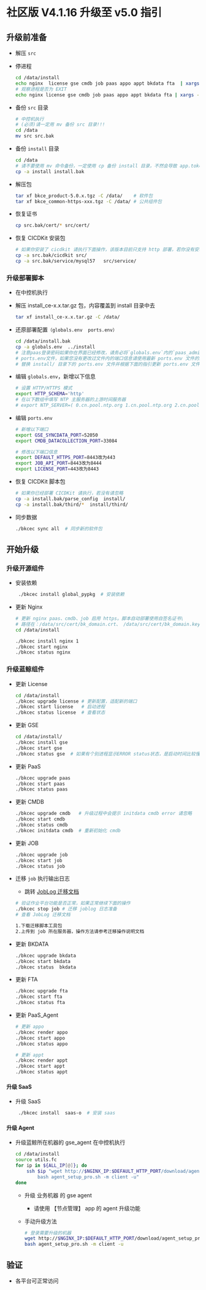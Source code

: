 # 社区版 V4.1.16 升级至 v5.0 指引

## 升级前准备

- 解压 `src`

- 停进程

  ```bash
  cd /data/install
  echo nginx  license gse cmdb job paas appo appt bkdata fta  | xargs -n1 ./bkcec stop
  # 观察进程是否为 EXIT
  echo nginx license gse cmdb job paas appo appt bkdata fta | xargs -n1 ./bkcec status
  ```

- 备份 `src` 目录

  ```bash
  # 中控机执行
  # (必须)请一定用 mv 备份 src 目录!!!
  cd /data
  mv src src.bak
  ```

- 备份 `install` 目录

  ```bash
  cd /data
  # 请不要使用 mv 命令备份，一定使用 cp 备份 install 目录，不然会导致 app.token 发生改变
  cp -a install install.bak
  ```

- 解压包

  ```bash
  tar xf bkce_product-5.0.x.tgz -C /data/    # 软件包
  tar xf bkce_common-https-xxx.tgz -C /data/ # 公共组件包
  ```

- 恢复证书

  ```bash
  cp src.bak/cert/* src/cert/
  ```

- 恢复 CICDKit 安装包

  ```bash
  # 如果你安装了 cicdkit 请执行下面操作，该版本目前只支持 http 部署，若你没有安装则跳过
  cp -a src.bak/cicdkit src/
  cp -a src.bak/service/mysql57   src/service/
  ```


### 升级部署脚本

- 在中控机执行

- 解压 install_ce-x.x.tar.gz 包，内容覆盖到 install 目录中去

  ```bash
  tar xf install_ce-x.x.tar.gz -C /data/
  ```

- 还原部署配置`（globals.env  ports.env）`

  ```bash
  cd /data/install.bak
  cp -a globals.env  ../install
  # 注意paas登录密码如果你在界面已经修改，请务必将`globals.env`内的`paas_admin_pass`的值改为一致
  # ports.env文件，如果您没有更改过文件内的端口信息请使用最新 ports.env 文件的即可，如果有更改过请\
  # 替换 install/ 目录下的 ports.env 文件并根据下面的指引更新 ports.env 文件。
  ```

- 编辑 `globals.env`，新增以下信息

  ```bash
  # 设置 HTTP/HTTPS 模式
  export HTTP_SCHEMA='http'
  # 在以下数组中填写 NTP 主服务器的上游时间服务器
  # export NTP_SERVER=( 0.cn.pool.ntp.org 1.cn.pool.ntp.org 2.cn.pool.ntp.org 3.cn.pool.ntp.org )
  ```

- 编辑 `ports.env`

  ```bash
  # 新增以下端口
  export GSE_SYNCDATA_PORT=52050
  export CMDB_DATACOLLECTION_PORT=33084

  # 修改以下端口信息
  export DEFAULT_HTTPS_PORT=8443改为443
  export JOB_API_PORT=8443改为8444
  export LICENSE_PORT=443改为8443
  ```

- 恢复 CICDKit 脚本包

  ```bash
  # 如果你已经部署 CICDKit 请执行，若没有请忽略
  cp -a install.bak/parse_config  install/
  cp -a install.bak/third/*  install/third/
  ```

- 同步数据

  ```bash
  ./bkcec sync all  # 同步新的软件包
  ```

## 开始升级

### 升级开源组件

- 安装依赖

  ```bash
   ./bkcec install global_pypkg  # 安装依赖
  ```

- 更新 Nginx

  ```bash
  # 更新 nginx paas、cmdb、job 启用 https。脚本自动部署使用自签名证书\
  # 路径在：/data/src/cert/bk_domain.crt、 /data/src/cert/bk_domain.key
  cd /data/install

  ./bkcec install nginx 1
  ./bkcec start nginx
  ./bkcec status nginx
  ```

### 升级蓝鲸组件

- 更新 License

  ```bash
  cd /data/install
  ./bkcec upgrade license # 更新配置，适配新的端口
  ./bkcec start license   # 启动进程
  ./bkcec status license  # 查看状态
  ```

- 更新 GSE

  ```bash
  cd /data/install/
  ./bkcec install gse
  ./bkcec start gse
  ./bkcec status gse  # 如果有个别进程显示ERROR status状态，是启动时间比较慢，可尝试多刷新几次。
  ```

- 更新 PaaS

  ```bash
  ./bkcec upgrade paas
  ./bkcec start paas
  ./bkcec status paas
  ```

- 更新 CMDB

  ```bash
  ./bkcec upgrade cmdb   # 升级过程中会提示 initdata cmdb error 请忽略
  ./bkcec start cmdb
  ./bkcec status cmdb
  ./bkcec initdata cmdb  # 重新初始化 cmdb
  ```

- 更新 JOB

  ```bash
  ./bkcec upgrade job
  ./bkcec start job
  ./bkcec status job
  ```

- 迁移 `job` 执行输出日志

  - 跳转 [JobLog 迁移文档](../../升级指引/update_patch/JobLog.md)

  ```bash
  # 验证作业平台功能是否正常，如果正常继续下面的操作
  ./bkcec stop job # 迁移 joblog 日志准备
  # 查看 JobLog 迁移文档

  1.下载迁移脚本工具包
  2.上传到 job 所在服务器，操作方法请参考迁移操作说明文档
  ```

- 更新 BKDATA

  ```bash
  ./bkcec upgrade bkdata
  ./bkcec start bkdata
  ./bkcec status  bkdata
  ```

- 更新 FTA

  ```bash
  ./bkcec upgrade fta
  ./bkcec start fta
  ./bkcec status fta
  ```

- 更新 PaaS_Agent

  ```bash
  # 更新 appo
  ./bkcec render appo
  ./bkcec start appo
  ./bkcec status appo

  # 更新 appt
  ./bkcec render appt
  ./bkcec start appt
  ./bkcec status appt
  ```

#### 升级 SaaS

- 升级 SaaS

  ```bash
   ./bkcec install  saas-o  # 安装 saas
  ```

#### 升级 Agent

- 升级蓝鲸所在机器的 gse_agent 在中控机执行

  ```bash
  cd /data/install
  source utils.fc
  for ip in ${ALL_IP[@]}; do
      ssh $ip "wget http://$NGINX_IP:$DEFAULT_HTTP_PORT/download/agent_setup_pro.sh; \
          bash agent_setup_pro.sh -m client -u"
  done
  ```
  - 升级 业务机器 的 gse agent

    - 请使用 【节点管理】 app 的 agent 升级功能


  - 手动升级方法

    ```bash
    # 登录需要升级的机器
    wget http://$NGINX_IP:$DEFAULT_HTTP_PORT/download/agent_setup_pro.sh
    bash agent_setup_pro.sh -m client -u
    ```

## 验证

- 各平台可正常访问
